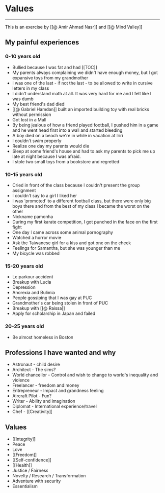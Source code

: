 # Values
---
This is an exercise by [[@ Amir Ahmad Nasr]] and [[@ Mind Valley]]

## My painful experiences

### 0-10 years old
- Bullied because I was fat and had [[TOC]]
- My parents always complaining we didn't have enough money, but I got expansive toys from my grandmother
- I was one of the last - if not the last - to be allowed to write in cursive letters in my class
- I didn't understand math at all. It was very hard for me and I felt like I was dumb
- My best friend's dad died
- [[@ Gabriel Hamdan]] built an imported building toy with real bricks without permission
- Got lost in a Mall
- By being jealous of how a friend played football, I pushed him in a game and he went head first into a wall and started bleeding
- A boy died on a beach we're in while in vacation at Iriri
- I couldn't swim properly
- Realize one day my parents would die
- Sleep at some friend's house and had to ask my parents to pick me up late at night because I was afraid.
- I stole two small toys from a bookstore and regretted

### 10-15 years old
- Cried in front of the class because I couldn't present the group assignment
- I couldn't say to a girl I liked her
- I was 'promoted' to a different football class, but there were only big boys there and from the best of my class I became the worst on the other
- Nickname pamonha
- During my first karate competition, I got punched in the face on the first fight
- One day I came across some animal pornography
- Watched a horror movie
- Ask the Taiwanese girl for a kiss and got one on the cheek
- Feelings for Samantha, but she was younger than me
-  My bicycle was robbed

### 15-20 years old
- Le parkour accident
- Breakup with Lucia
- Depression
- Anorexia and Bulimia
- People gossiping that I was gay at PUC
- Grandmother's car being stolen in front of PUC
- Breakup with [[@ Raissa]]
- Apply for scholarship in Japan and failed

### 20-25 years old
- Be almost homeless in Boston


## Professions I have wanted and why
- Astronaut - child desire 
- Architect - The sims?
- World chancellor - Control and wish to change to world's inequality and violence
- Freelancer - freedom and money
- Entrepreneur - Impact and grandness feeling
- Aircraft Pilot - Fun?
- Writer - Ability and imagination
- Diplomat - International experience/travel
- Chef - [[Creativity]]


## Values

- [[Integrity]]
- Peace
- Love
- [[Freedom]]
- [[Self-confidence]]
- [[Health]]
- Justice / Fairness
- Novelty / Research / Transformation
- Adventure with security
- Essentialism